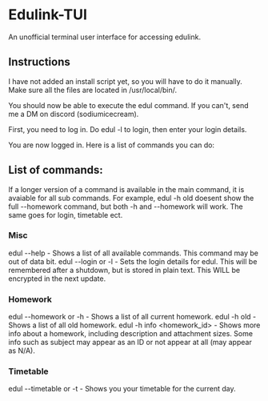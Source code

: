 # Edulink-TUI
An unofficial terminal user interface for accessing edulink.

## Instructions

I have not added an install script yet, so you will have to do it manually. Make sure all the files are located in /usr/local/bin/. 

You should now be able to execute the edul command. If you can't, send me a DM on discord (sodiumicecream). 

First, you need to log in. Do edul -l to login, then enter your login details. 

You are now logged in. Here is a list of commands you can do:


## List of commands:

If a longer version of a command is available in the main command, it is avaiable for all sub commands. For example, edul -h old doesent show the full --homework command, but both -h and --homework will work. The same goes for login, timetable ect.

### Misc

edul --help  -  Shows a list of all available commands. This command may be out of data bit.
edul --login or -l  -  Sets the login details for edul. This will be remembered after a shutdown, but is stored in plain text. This WILL be encrypted in the next update.

### Homework

edul --homework or -h  -  Shows a list of all current homework.
edul -h old  -  Shows a list of all old homework.
edul -h info <homework_id>  -  Shows more info about a homework, including description and attachment sizes. Some info such as subject may appear as an ID or not appear at all (may appear as N/A).

### Timetable

edul --timetable or -t  -  Shows you your timetable for the current day.
